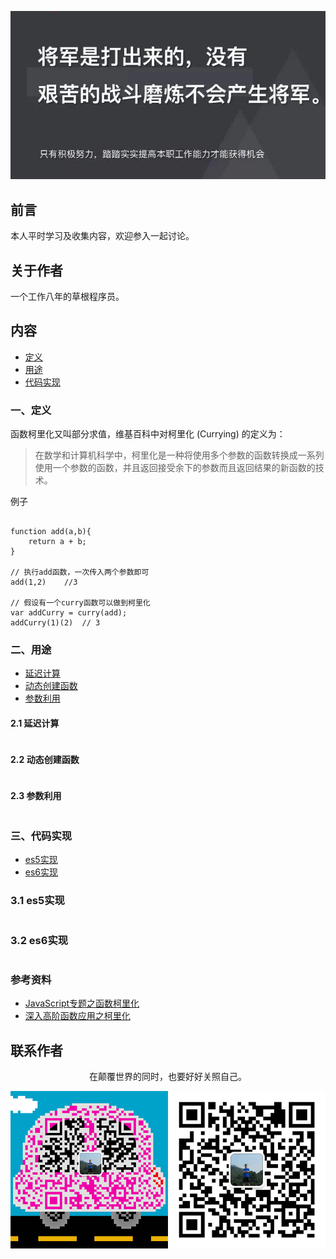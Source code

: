 ![image](../img/timg.jpg)
<br>

## 前言

本人平时学习及收集内容，欢迎参入一起讨论。

## 关于作者

一个工作八年的草根程序员。

## 内容

- [定义](#一定义)
- [用途](#二用途)
- [代码实现](#三代码实现)

### 一、定义

函数柯里化又叫部分求值，维基百科中对柯里化 (Currying) 的定义为：

>在数学和计算机科学中，柯里化是一种将使用多个参数的函数转换成一系列使用一个参数的函数，并且返回接受余下的参数而且返回结果的新函数的技术。

例子

```

function add(a,b){
    return a + b;
}

// 执行add函数，一次传入两个参数即可
add(1,2)    //3

// 假设有一个curry函数可以做到柯里化
var addCurry = curry(add);
addCurry(1)(2)  // 3

```

### 二、用途

- [延迟计算](#21-%e5%bb%b6%e8%bf%9f%e8%ae%a1%e7%ae%97)
- [动态创建函数](#22-%e5%8a%a8%e6%80%81%e5%88%9b%e5%bb%ba%e5%87%bd%e6%95%b0)
- [参数利用](#23-%e5%8f%82%e6%95%b0%e5%88%a9%e7%94%a8)

#### 2.1 延迟计算

```
```

#### 2.2 动态创建函数

```
```

#### 2.3 参数利用

```
```

### 三、代码实现

- [es5实现](#31-es5%e5%ae%9e%e7%8e%b0)
- [es6实现](#32-es6%e5%ae%9e%e7%8e%b0)

### 3.1 es5实现

```

```

### 3.2 es6实现

```

```

### 参考资料

- [JavaScript专题之函数柯里化](https://github.com/mqyqingfeng/Blog/issues/42)
- [深入高阶函数应用之柯里化](https://muyiy.vip/blog/6/6.2.html)

## 联系作者

<div align="center">
    <p>
        在颠覆世界的同时，也要好好关照自己。
    </p>
    <img src="../img/contact.png" />
</div>
